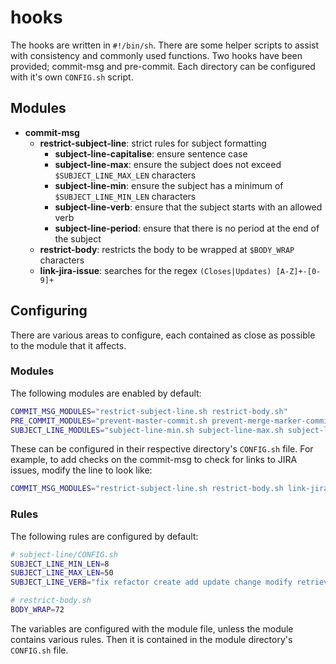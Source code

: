 # hooks

The hooks are written in `#!/bin/sh`. There are some helper scripts to assist with consistency and commonly used functions. Two hooks have been provided; commit-msg and pre-commit. Each directory can be configured with it's own `CONFIG.sh` script.

## Modules

* **commit-msg**
  * **restrict-subject-line**: strict rules for subject formatting
    * **subject-line-capitalise**: ensure sentence case
    * **subject-line-max**: ensure the subject does not exceed `$SUBJECT_LINE_MAX_LEN` characters
    * **subject-line-min**: ensure the subject has a minimum of `$SUBJECT_LINE_MIN_LEN` characters
    * **subject-line-verb**: ensure that the subject starts with an allowed verb
    * **subject-line-period**: ensure that there is no period at the end of the subject
  * **restrict-body**: restricts the body to be wrapped at `$BODY_WRAP` characters
  * **link-jira-issue**: searches for the regex `(Closes|Updates) [A-Z]+-[0-9]+`

## Configuring

There are various areas to configure, each contained as close as possible to the module that it affects.

### Modules

The following modules are enabled by default:

```bash
COMMIT_MSG_MODULES="restrict-subject-line.sh restrict-body.sh"
PRE_COMMIT_MODULES="prevent-master-commit.sh prevent-merge-marker-commits.sh"
SUBJECT_LINE_MODULES="subject-line-min.sh subject-line-max.sh subject-line-capitalise.sh subject-line-period.sh subject-line-verb.sh"
```

These can be configured in their respective directory's `CONFIG.sh` file. For example, to add checks on the commit-msg to check for links to JIRA issues, modify the line to look like:

```bash
COMMIT_MSG_MODULES="restrict-subject-line.sh restrict-body.sh link-jira-issue.sh"
```

### Rules

The following rules are configured by default:

```bash
# subject-line/CONFIG.sh
SUBJECT_LINE_MIN_LEN=8
SUBJECT_LINE_MAX_LEN=50
SUBJECT_LINE_VERB="fix refactor create add update change modify retrieve remove delete release merge revert"

# restrict-body.sh
BODY_WRAP=72
```

The variables are configured with the module file, unless the module contains various rules. Then it is contained in the module directory's `CONFIG.sh` file.

